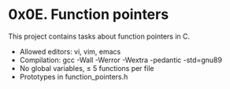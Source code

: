 # 0x0E. Function pointers

This project contains tasks about function pointers in C.
- Allowed editors: vi, vim, emacs
- Compilation: gcc -Wall -Werror -Wextra -pedantic -std=gnu89
- No global variables, ≤ 5 functions per file
- Prototypes in function_pointers.h
